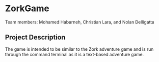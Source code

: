# ZorkGame

Team members: Mohamed Habarneh, Christian Lara, and Nolan Delligatta

## Project Description

The game is intended to be similar to the Zork adventure game and is run through the command terminal as it is a text-based adventure game.
